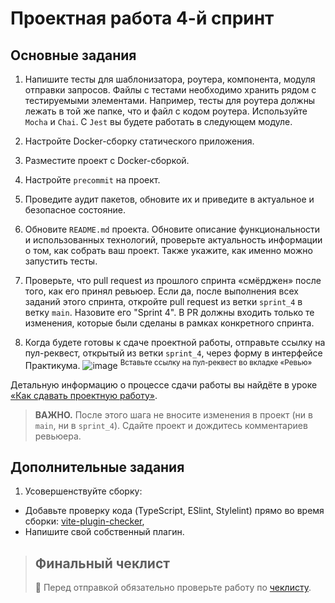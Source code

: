 # Проектная работа 4-й спринт

## Основные задания

1. Напишите тесты для шаблонизатора, роутера, компонента, модуля отправки запросов. Файлы с тестами необходимо хранить рядом с тестируемыми элементами. Например, тесты для роутера должны лежать в той же папке, что и файл с кодом роутера. Используйте `Mocha` и `Chai`. С `Jest` вы будете работать в следующем модуле.

3. Настройте Docker-сборку статического приложения.
4. Разместите проект с Docker-сборкой.
5. Настройте `precommit` на проект.
6. Проведите аудит пакетов, обновите их и приведите в актуальное и безопасное состояние.
7. Обновите `README.md` проекта. Обновите описание функциональности и использованных технологий, проверьте актуальность информации о том, как собрать ваш проект. Также укажите, как именно можно запустить тесты.
8. Проверьте, что pull request из прошлого спринта «смёрджен» после того, как его принял ревьюер. Если да, после выполнения всех заданий этого спринта, откройте pull request из ветки `sprint_4` в ветку `main`. Назовите его "Sprint 4". В PR должны входить только те изменения, которые были сделаны в рамках конкретного спринта.
9. Когда будете готовы к сдаче проектной работы, отправьте ссылку на пул-реквест, открытый из ветки `sprint_4`, через форму в интерфейсе Практикума.
![image](https://pictures.s3.yandex.net/resources/Untitled_1656599252.png)
<sup>Вставьте ссылку на пул-реквест во вкладке «Ревью»</sup>

Детальную информацию о процессе сдачи работы вы найдёте в уроке [«Как сдавать проектную работу»](https://praktikum.yandex.ru/trainer/middle-frontend/lesson/1d0f55c3-a492-4ae3-8e0b-025776da4767/).

> **ВАЖНО.** После этого шага не вносите изменения в проект (ни в `main`, ни в `sprint_4`). Сдайте проект и дождитесь комментариев ревьюера.

## Дополнительные задания
1. Усовершенствуйте сборку:
- Добавьте проверку кода (TypeScript, ESlint, Stylelint) прямо во время сборки: [vite-plugin-checker](https://www.npmjs.com/package/vite-plugin-checker),
- Напишите свой собственный плагин.

> ## Финальный чеклист
> 🔑 Перед отправкой обязательно проверьте работу по [чеклисту](4-й%20спринт%20-%20Чеклист.md).
